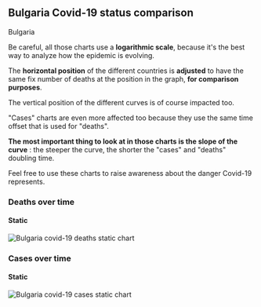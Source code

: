 ## Bulgaria Covid-19 status comparison 

Bulgaria



Be careful, all those charts use a **logarithmic scale**, because it's the best way to analyze how the epidemic is evolving.
 
The **horizontal position** of the different countries is **adjusted** to have the same fix number of deaths at the position in the graph, **for comparison purposes**.

The vertical position of the different curves is of course impacted too.

"Cases" charts are even more affected too because they use the same time offset that is used for "deaths".

**The most important thing to look at in those charts is the slope of the curve** : the steeper the curve, the shorter the "cases" and "deaths" doubling time.

Feel free to use these charts to raise awareness about the danger Covid-19 represents. 


 
### Deaths over time
 
#### Static
![Bulgaria covid-19 deaths static chart](https://raw.githubusercontent.com/madlag/coronavirus_study/master/notebooks/graphs/2020-03-30/countries/Bulgaria/2020-03-30_Bulgaria_deaths.png "Bulgaria covid-19 deaths static chart")   

 
### Cases over time
 
#### Static
![Bulgaria covid-19 cases static chart](https://raw.githubusercontent.com/madlag/coronavirus_study/master/notebooks/graphs/2020-03-30/countries/Bulgaria/2020-03-30_Bulgaria_cases.png "Bulgaria covid-19 cases static chart")   

